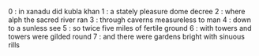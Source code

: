 0 : in xanadu did kubla khan
1 : a stately pleasure dome decree
2 : where alph the sacred river ran
3 : through caverns measureless to man
4 : down to a sunless see
5 : so twice five miles of fertile ground
6 : with towers and towers were gilded round
7 : and there were gardens bright with sinuous rills
